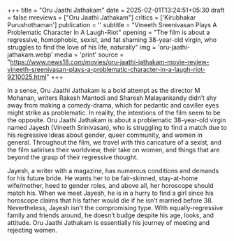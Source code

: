 +++
title = "Oru Jaathi Jathakam"
date = 2025-02-01T13:24:51+05:30
draft = false
mreviews = ["Oru Jaathi Jathakam"]
critics = ['Kirubhakar Purushothaman']
publication = ''
subtitle = "Vineeth Sreenivasan Plays A Problematic Character In A Laugh-Riot"
opening = "The film is about a regressive, homophobic, sexist, and fat shaming 38-year-old virgin, who struggles to find the love of his life, naturally"
img = 'oru-jaathi-jathakam.webp'
media = 'print'
source = "https://www.news18.com/movies/oru-jaathi-jathakam-movie-review-vineeth-sreenivasan-plays-a-problematic-character-in-a-laugh-riot-9210025.html"
+++

In a sense, Oru Jaathi Jathakam is a bold attempt as the director M Mohanan, writers Rakesh Mantodi and Sharesh Malayankandy didn’t shy away from making a comedy-drama, which for pedantic and caviller eyes might strike as problematic. In reality, the intentions of the film seem to be the opposite. Oru Jaathi Jathakam is about a problematic 38-year-old virgin named Jayesh (Vineeth Srinivasan), who is struggling to find a match due to his regressive ideas about gender, queer community, and women in general. Throughout the film, we travel with this caricature of a sexist, and the film satirises their worldview, their take on women, and things that are beyond the grasp of their regressive thought.

Jayesh, a writer with a magazine, has numerous conditions and demands for his future bride. He wants her to be fair-skinned, stay-at-home wife/mother, heed to gender roles, and above all, her horoscope should match his. When we meet Jayesh, he is in a hurry to find a girl since his horoscope claims that his father would die if he isn’t married before 38. Nevertheless, Jayesh isn’t the compromising type. With equally-regressive family and friends around, he doesn’t budge despite his age, looks, and attitude. Oru Jaathi Jathakam is essentially his journey of meeting and rejecting women.
